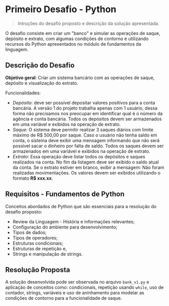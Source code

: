 # Primeiro Desafio - Python

> Intruções do desafio proposto e descrição da solução apresentada.

O desafio consiste em criar um "banco" e simular as operações de saque, depósito e extrato, com algumas condições de contorno e utilizando recursos do Python apresentados no módulo de fundamentos da linguagem.

## Descrição do Desafio

**Objetivo geral**: Criar um sistema bancário com as operações de saque, depósito e visualização do extrato.

Funcionalidades:
- _Depósito_: deve ser possível depositar valores positivos para a conta bancária. A versão 1 do projeto trabalha apenas com 1 usuário, dessa forma não precisamos nos preocupar em identificar qual é o número da agência e conta bancária. Todos os depósitos devem ser armazenados em uma variável e exibidos na operação de extrato.
- _Saque_: O sistema deve permitir realizar 3 saques diários com limite máximo de R$ 500,00 por saque. Caso o usuário não tenha saldo em conta, o sistema deve exibir uma mensagem informando que não será possível sacar o dinheiro por falta de saldo. Todos os saques devem ser armazenados em uma variável e exibidos na operação de extrato.
- _Extrato_: Essa operação deve listar todos os depósitos e saques realizados na conta. No fim da listagem deve ser exibido o saldo atual da conta. Se o extrato estiver em branco, exibir a mensagem: Não foram realizadas movimentações. Os valores devem ser exibidos utilizando o formato **R$ xxx.xx**.

## Requisitos - Fundamentos de Python

Conceitos abordados de Python que são essenciais para a resolução do desafio proposto:

- Review da Linguagem - História e informações relevantes;
- Configuração do ambiente para desenvolvimento;
- Tipos de dados;
- Tipos de operadores;
- Estruturas condicionais;
- Estruturas de repetição e,
- Strings e manipulação de strings.

## Resolução Proposta

A solução desenvolvida pode ser observada no arquivo `bank_v1.py` e aplicação de conceitos como: condicionais, repetição usando `while`, uso de contador, strings, variáveis e uso de aninhamento para modelar as condições de contorno para a funcionalidade de saque.
